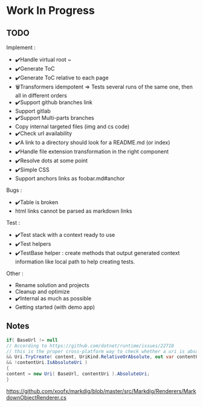 # Work In Progress

## TODO

Implement :

- ✔️Handle virtual root ~
- ✔️Generate ToC
- ✔️Generate ToC relative to each page
- 🗑️Transformers idempotent => Tests several runs of the same one, then all in different orders
- ✔️Support github branches link
- Support gitlab
- ✔️Support Multi-parts branches
- Copy internal targeted files (img and cs code)
- ✔️Check url availability
- ✔️A link to a directory should look for a README.md (or index)
- ✔️Handle file extension transformation in the right component
- ✔️Resolve dots at some point
- ✔️Simple CSS
- Support anchors links as foobar.md#anchor

Bugs :
- ✔️Table is broken
- html links cannot be parsed as markdown links

Test :

- ✔️Test stack with a context ready to use
- ✔️Test helpers
- ✔️TestBase helper : create methods that output generated context information like local path to help creating tests.

Other :

- Rename solution and projects
- Cleanup and optimize
- ✔️Internal as much as possible
- Getting started (with demo app)

## Notes

```csharp
if( BaseUrl != null
// According to https://github.com/dotnet/runtime/issues/22718
// this is the proper cross-platform way to check whether a uri is absolute or not:
&& Uri.TryCreate( content, UriKind.RelativeOrAbsolute, out var contentUri )
&& !contentUri.IsAbsoluteUri )
{
content = new Uri( BaseUrl, contentUri ).AbsoluteUri;
}
```

https://github.com/xoofx/markdig/blob/master/src/Markdig/Renderers/MarkdownObjectRenderer.cs
